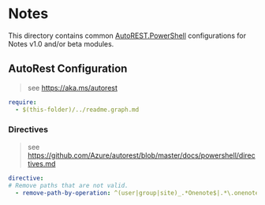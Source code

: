 # Notes

This directory contains common [AutoREST.PowerShell](https://github.com/Azure/autorest.powershell) configurations for Notes v1.0 and/or beta modules.

## AutoRest Configuration

> see <https://aka.ms/autorest>

``` yaml
require:
  - $(this-folder)/../readme.graph.md
```

### Directives

> see https://github.com/Azure/autorest/blob/master/docs/powershell/directives.md

``` yaml
directive:
# Remove paths that are not valid.
  - remove-path-by-operation: ^(user|group|site)_.*Onenote$|.*\.onenote\..*parent.*|.*\.notebook_(Get|Update|Delete)Section.*|.*\.notebook\.section.*|.*\.sectionGroup_(Get|Update|Delete)Section.*|.*\.sectionGroup\.section.*|.*\.section_(Get|Update|Delete)Page|.*\.section.page.*|.*\.onenote_(List|Create|Update|Delete)(Operation|Resource)|group\.site_.*Onenote$|group\.site\.onenote.*$|.*\.onenote\..*\.parent.*|.*\.notebook\.section.*|.*\.sectionGroup\.section.*|.*\.section\.page.*|site\..*_(Create|Get|Update|Delete)Activity$|site\..*\.activity.*|^site_(remove|add)$|^.*site\.(.*_.*SourceColumn|contentType_.*(Base|BaseType|ColumnPosition)|.*_(Get|Create|Update|Delete)Activity|.*\.activity.*
```
